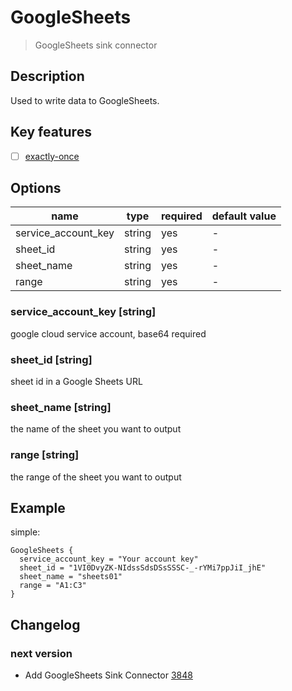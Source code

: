 # GoogleSheets

> GoogleSheets sink connector
>
  ## Description

Used to write data to GoogleSheets.

## Key features

- [ ] [exactly-once](../../concept/connector-v2-features.md)

## Options

|        name         |  type  | required | default value |
|---------------------|--------|----------|---------------|
| service_account_key | string | yes      | -             |
| sheet_id            | string | yes      | -             |
| sheet_name          | string | yes      | -             |
| range               | string | yes      | -             |

### service_account_key [string]

google cloud service account, base64 required

### sheet_id [string]

sheet id in a Google Sheets URL

### sheet_name [string]

the name of the sheet you want to output

### range [string]

the range of the sheet you want to output

## Example

simple:

```hocon
GoogleSheets {
  service_account_key = "Your account key"
  sheet_id = "1VI0DvyZK-NIdssSdsDSsSSSC-_-rYMi7ppJiI_jhE"
  sheet_name = "sheets01"
  range = "A1:C3"
}
```

## Changelog

### next version

- Add GoogleSheets Sink Connector [3848](https://github.com/apache/incubator-seatunnel/pull/3848)

